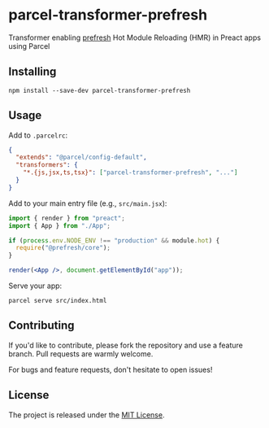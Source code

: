 # parcel-transformer-prefresh

Transformer enabling [prefresh](https://github.com/preactjs/prefresh) Hot Module Reloading (HMR) in Preact apps using Parcel

## Installing

```
npm install --save-dev parcel-transformer-prefresh
```

## Usage

Add to `.parcelrc`:

```json
{
  "extends": "@parcel/config-default",
  "transformers": {
    "*.{js,jsx,ts,tsx}": ["parcel-transformer-prefresh", "..."]
  }
}
```

Add to your main entry file (e.g., `src/main.jsx`):

```jsx
import { render } from "preact";
import { App } from "./App";

if (process.env.NODE_ENV !== "production" && module.hot) {
  require("@prefresh/core");
}

render(<App />, document.getElementById("app"));
```

Serve your app:

```
parcel serve src/index.html
```

## Contributing

If you'd like to contribute, please fork the repository and use a feature branch. Pull requests are warmly welcome.

For bugs and feature requests, don't hesitate to open issues!

## License

The project is released under the [MIT License](LICENSE).
